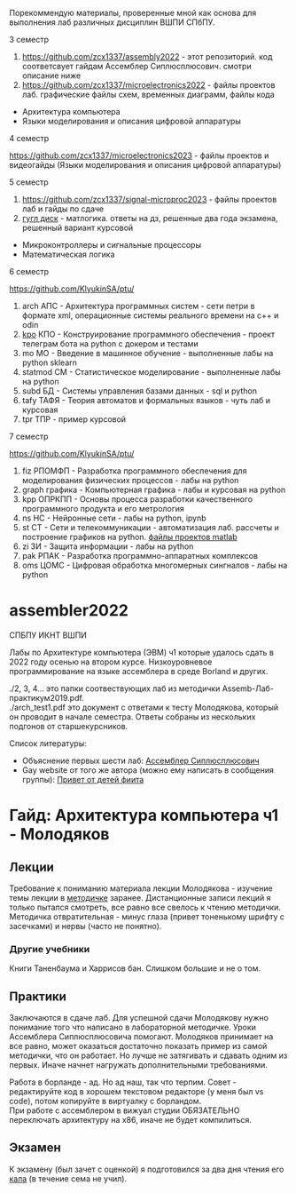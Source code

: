 Порекоммендую материалы, проверенные мной как основа для выполнения лаб различных дисциплин ВШПИ СПбПУ.

3 семестр

1. https://github.com/zcx1337/assembly2022 - этот репозиторий. код соответсвует гайдам Ассемблер Сиплюсплюсович. смотри описание ниже  
1. https://github.com/zcx1337/microelectronics2022 - файлы проектов лаб. графические файлы схем, временных диаграмм, файлы кода
- Архитектура компьютера
- Языки моделирования и описания цифровой аппаратуры  
  
4 семестр

https://github.com/zcx1337/microelectronics2023 - файлы проектов и видеогайды (Языки моделирования и описания цифровой аппаратуры)
  
5 семестр

1. https://github.com/zcx1337/signal-microproc2023 - файлы проектов лаб и гайды по сдаче  
1. [гугл диск](https://drive.google.com/drive/u/1/folders/1gYoOSEYNhBHmStrkp86CM84IjI5aUCr_) - матлогика. ответы на дз, решенные два года экзамена, решенный вариант курсовой

- Микроконтроллеры и сигнальные процессоры  
- Математическая логика

6 семестр

https://github.com/KlyukinSA/ptu/

1. arch АПС - Архитектура программных систем - сети петри в формате xml, операционные системы реального времени на c++ и odin
1. [kpo](https://github.com/KlyukinSA/kpo) КПО - Конструирование программного обеспечения - проект телеграм бота на python с докером и тестами
1. mo МО - Введение в машинное обучение - выполненные лабы на python sklearn
1. statmod СМ - Статистическое моделирование - выполненные лабы на python
1. subd БД - Системы управления базами данных - sql и python
1. tafy ТАФЯ - Теория автоматов и формальных языков - чуть лаб и курсовая
1. tpr ТПР - пример курсовой

7 семестр

https://github.com/KlyukinSA/ptu/

1. fiz РПОМФП - Разработка программного обеспечения для моделирования физических процессов - лабы на python
1. graph графика - Компьютерная графика - лабы и курсовая на python
1. kpp ОПРКПП - Основы процесса разработки качественного программного продукта и его метрология
1. ns НС - Нейронные сети - лабы на python, ipynb
1. st СТ - Сети и телекоммуникации - автоматизация лаб. рассчеты и построение графиков на python. [файлы проектов matlab](https://drive.google.com/drive/u/1/folders/1wx40ec-dKY8qnzmuv_FCDtJ73h6pvPwG)
1. zi ЗИ - Защита информации - лабы на python
1. pak РПАК - Разработка программно-аппаратных комплексов
1. oms ЦОМС - Цифровая обработка многомерных сингналов - лабы на python

# assembler2022
СПБПУ ИКНТ ВШПИ

Лабы по Архитектуре компьютера (ЭВМ) ч1 которые удалось сдать в 2022 году осенью на втором курсе.
Низкоуровневое программирование на языке ассемблера в среде Borland и других.

./2, 3, 4... это папки соотвествующих лаб из методички Assemb-Лаб-практикум2019.pdf.  
./arch_test1.pdf это документ с ответами к тесту Молодякова, который он проводит в начале семестра. Ответы собраны из нескольких подгонов от старшекурсников.

Список литературы:
- Объяснение первых шести лаб: [Ассемблер Сиплюсплюсович](https://www.youtube.com/@user-rh4ct1ox4f)
- Gay website от того же автора (можно ему написать в сообщения группы): [Привет от детей фиита](https://vk.com/fiitmemes)

# Гайд: Архитектура компьютера ч1 - Молодяков

## Лекции
Требование к пониманию материала лекции Молодякова - изучение темы лекции в [методичке](ЭВМч1-Молодяков_2019.pdf) заранее. Дистанционные записи лекций я только пытался смотреть, все равно все свелось к чтению методички. Методичка отвратительная - минус глаза (привет тоненькому шрифту с засечками) и нервы (часто не понятно). 
### Другие учебники
Книги Таненбаума и Харрисов бан. Слишком большие и не о том.

## Практики
Заключаются в сдаче лаб. Для успешной сдачи Молодякову нужно понимание того что написано в лабораторной методичке. Уроки Ассемблера Сиплюсплюсовича помогают. Молодяков принимает на все равно, может оказаться достаточно показать пример из самой методички, что он работает. Но лучше не затягивать и сдавать одним из первых. Иначе начнет нагружать дополнительными требованиями. 

Работа в борланде - ад. Но ад наш, так что терпим. Совет - редактируйте код в хорошем текстовом редакторе (у меня был vs code), потом копируйте в виртуалку с борландом.  
При работе с ассемблером в вижуал студии ОБЯЗАТЕЛЬНО переключать архитектуру на х86, иначе не будет компилиться.

## Экзамен
К экзамену (был зачет с оценкой) я подготовился за два дня чтения его [кала](ЭВМч1-Молодяков_2019.pdf) (в течение сема не учил).
